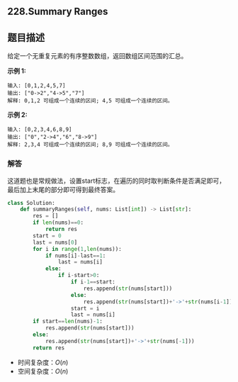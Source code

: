 ## 228.Summary Ranges

## 题目描述

给定一个无重复元素的有序整数数组，返回数组区间范围的汇总。

**示例 1:**

```
输入: [0,1,2,4,5,7]
输出: ["0->2","4->5","7"]
解释: 0,1,2 可组成一个连续的区间; 4,5 可组成一个连续的区间。
```

**示例 2:**

```
输入: [0,2,3,4,6,8,9]
输出: ["0","2->4","6","8->9"]
解释: 2,3,4 可组成一个连续的区间; 8,9 可组成一个连续的区间。
```



### 解答

​	这道题也是常规做法，设置start标志，在遍历的同时取判断条件是否满足即可，最后加上末尾的部分即可得到最终答案。

```python
class Solution:
    def summaryRanges(self, nums: List[int]) -> List[str]:
        res = []
        if len(nums)==0:
            return res
        start = 0
        last = nums[0]
        for i in range(1,len(nums)):
            if nums[i]-last==1:
                last = nums[i]
            else:
                if i-start>0:
                    if i-1==start:
                        res.append(str(nums[start]))
                    else:
                        res.append(str(nums[start])+'->'+str(nums[i-1]))
                    start = i
                    last = nums[i]
        if start==len(nums)-1:
            res.append(str(nums[start]))
        else:
            res.append(str(nums[start])+'->'+str(nums[-1]))
        return res
```

- 时间复杂度：$O(n)$
- 空间复杂度：$O(n)$ 